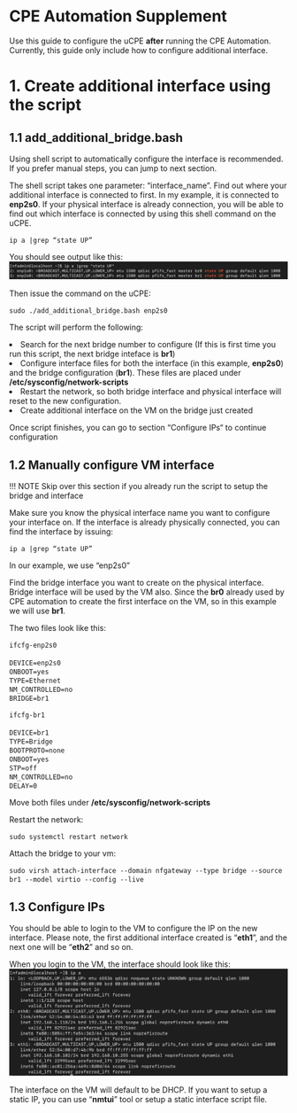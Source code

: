 # CPE Automation Supplement

Use this guide to configure the uCPE <b>after</b> running the CPE Automation.<br>
Currently, this guide only include how to configure additional interface.

# 1. Create additional interface using the script

## 1.1 add_additional_bridge.bash

Using shell script to automatically configure the interface is recommended. If you prefer manual steps, you can jump to next section. 

The shell script takes one parameter: “interface_name”. Find out where your additional interface is connected to first.  In my example, it is connected to <b>enp2s0</b>. If your physical interface is already connection, you will be able to find out which interface is connected by using this shell command on the uCPE.
```
ip a |grep “state UP”
```

You should see output like this:
![image](../images/cpe-automation-a01.png)


Then issue the command on the uCPE:
```
sudo ./add_additional_bridge.bash enp2s0
```

The script will perform the following:
<li> Search for the next bridge number to configure (If this is first time you run this script, the next bridge inteface is <b>br1</b>)
<li>Configure interface files for both the interface (in this example, <b>enp2s0</b>) and the bridge configuration (<b>br1</b>). These files are placed under <b>/etc/sysconfig/network-scripts</b>
<li>Restart the network, so both bridge interface and physical interface will reset to the new configuration.
<li>Create additional interface on the VM on the bridge just created

Once script finishes, you can go to section “Configure IPs“ to continue configuration

## 1.2 Manually configure VM interface

!!! NOTE
    Skip over this section if you already run the script to setup the bridge and interface

Make sure you know the physical interface name you want to configure your interface on.  If the interface is already physically connected, you can find the interface by issuing: 
```
ip a |grep “state UP”
```

In our example, we use “enp2s0”<br>

Find the bridge interface you want to create on the physical interface. Bridge interface will be used by the VM also.  Since the <b>br0</b> already used by CPE automation to create the first interface on the VM, so in this example we will use <b>br1</b>.

The two files look like this: 
```
ifcfg-enp2s0

DEVICE=enp2s0
ONBOOT=yes
TYPE=Ethernet
NM_CONTROLLED=no
BRIDGE=br1
```
```
ifcfg-br1

DEVICE=br1
TYPE=Bridge
BOOTPROTO=none
ONBOOT=yes
STP=off
NM_CONTROLLED=no
DELAY=0
```
Move both files under <b>/etc/sysconfig/network-scripts</b>

Restart the network:
```
sudo systemctl restart network
```

Attach the bridge to your vm:
```
sudo virsh attach-interface --domain nfgateway --type bridge --source br1 --model virtio --config --live
```

## 1.3 Configure IPs
You should be able to login to the VM to configure the IP on the new interface. Please note, the first additional interface created is “<b>eth1</b>”, and the next one will be “<b>eth2</b>” and so on.

When you login to the VM, the interface should look like this:
![image](../images/cpe-automation-a02.png)

The interface on the VM will default to be DHCP. If you want to setup a static IP, you can use “<b>nmtui</b>” tool or setup a static interface script file.

